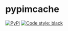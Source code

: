 # pypimcache

[![PyPi](https://img.shields.io/pypi/v/pypimcache.svg?style=flat-square)](https://pypi.python.org/pypi/pypimcache)
[![Code style: black](https://img.shields.io/badge/code%20style-black-000000.svg?style=flat-square)](https://github.com/ambv/black)
